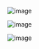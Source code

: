 ![image](https://user-images.githubusercontent.com/36189996/113405539-49fd6a00-93aa-11eb-855b-54969f740c82.png)

![image](https://user-images.githubusercontent.com/36189996/113405581-5c77a380-93aa-11eb-8ddd-dd71fb4225bf.png)

![image](https://user-images.githubusercontent.com/36189996/113405772-a52f5c80-93aa-11eb-97ca-d8d5b9d5c125.png)

